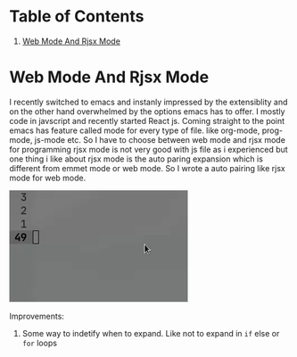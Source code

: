 # Table of Contents

1.  [Web Mode And Rjsx Mode](#org2704bb3)


<a id="org2704bb3"></a>

# Web Mode And Rjsx Mode

I recently switched to emacs and instanly impressed by the extensiblity and on the other hand
overwhelmed by the options emacs has to offer. I mostly code in javscript and recently started
React js. Coming straight to the point emacs has feature called mode for every type of file.
like org-mode, prog-mode, js-mode etc. So I have to choose between web mode and rjsx mode for
programming rjsx mode is not very good with js file as i experienced but one thing i like about
rjsx mode is the auto paring expansion which is different from emmet mode or web mode. So I wrote
a auto pairing like rjsx mode for web mode.

<img src="./demo.gif"/>

Improvements:

1. Some way to indetify when to expand. Like not to expand in `if` else or `for` loops

